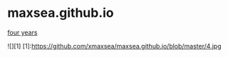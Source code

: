 # maxsea.github.io

[four years](http://www.baidu.com "four years")

![][1]
[1]:https://github.com/xmaxsea/maxsea.github.io/blob/master/4.jpg
